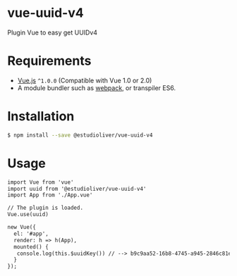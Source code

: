# vue-uuid-v4
Plugin Vue to easy get UUIDv4

# Requirements

- [Vue.js](https://github.com/vuejs/vue) `^1.0.0` (Compatible with Vue 1.0 or 2.0)
- A module bundler such as [webpack](https://github.com/webpack/webpack), or transpiler ES6.

# Installation

``` bash
$ npm install --save @estudioliver/vue-uuid-v4
```

# Usage
``` html
import Vue from 'vue'
import uuid from '@estudioliver/vue-uuid-v4'
import App from './App.vue'

// The plugin is loaded.
Vue.use(uuid)

new Vue({
  el: '#app',
  render: h => h(App),
  mounted() {
   console.log(this.$uuidKey()) // --> b9c9aa52-16b8-4745-a945-2846c81eeb82
  }
});
```
